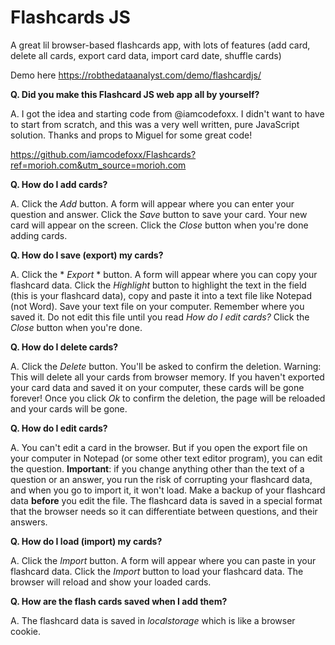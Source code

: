 # Flashcards JS

A great lil browser-based flashcards app, with lots of features (add card, delete all cards, export card data, import card date, shuffle cards)

Demo here https://robthedataanalyst.com/demo/flashcardjs/

**Q. Did you make this Flashcard JS web app all by yourself?**

A. I got the idea and starting code from @iamcodefoxx. I didn't want to have to start from scratch, and this was a very well written, pure JavaScript solution. Thanks and props to Miguel for some great code!

https://github.com/iamcodefoxx/Flashcards?ref=morioh.com&utm_source=morioh.com

**Q. How do I add cards?**

A. Click the *Add* button. A form will appear where you can enter your question and answer. Click the *Save* button to save your card. Your new card will appear on the screen.  Click the *Close* button when you're done adding cards.

**Q. How do I save (export) my cards?**

A. Click the * *Export* * button. A form will appear where you can copy your flashcard data. Click the *Highlight* button to highlight the text in the field (this is your flashcard data), copy and paste it into a text file like Notepad (not Word). Save your text file on your computer. Remember where you saved it. Do not edit this file until you read *How do I edit cards?* Click the *Close* button when you're done.
                    
**Q. How do I delete cards?**

A. Click the *Delete* button. You'll be asked to confirm the deletion. Warning: This will delete all your cards from browser memory. If you haven't exported your card data and saved it on your computer, these cards will be gone forever! Once you click *Ok* to confirm the deletion, the page will be reloaded and your cards will be gone.
          
**Q. How do I edit cards?**

A. You can't edit a card in the browser. But if you open the export file on your computer in Notepad (or some other text editor program), you can edit the question. **Important**: if you change anything other than the text of a question or an answer, you run the risk of corrupting your flashcard data, and when you go to import it, it won't load. Make a backup of your flashcard data **before** you edit the file. The flashcard data is saved in a special format that the browser needs so it can differentiate between questions, and their answers.
          
**Q. How do I load (import) my cards?**

A. Click the *Import* button. A form will appear where you can paste in your flashcard data. Click the *Import* button to load your flashcard data. The browser will reload and show your loaded cards.
          
**Q. How are the flash cards saved when I add them?**

A. The flashcard data is saved in *localstorage* which is like a browser cookie.

